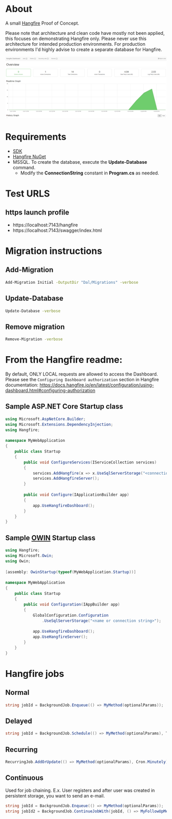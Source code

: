 # About

A small [Hangfire](https://www.hangfire.io/) Proof of Concept.

Please note that architecture and clean code have mostly not been applied, this focuses on demonstrating Hangfire only. Please never use this architecture for intended production environments. For production environments I'd highly advise to create a separate database for Hangfire.

![Hangfire Dashboard](ReadmeResources/HangfireDashboard.png)

# Requirements

- [SDK](https://dotnet.microsoft.com/en-us/download/dotnet/7.0)
- [Hangfire NuGet](https://www.nuget.org/packages/Hangfire)
- MSSQL. To create the database, execute the **Update-Database** command.
  - Modify the **ConnectionString** constant in **Program.cs** as needed.


# Test URLS

## https launch profile

- https://localhost:7143/hangfire
- https://localhost:7143/swagger/index.html

# Migration instructions

## Add-Migration

```bash
Add-Migration Initial -OutputDir "Dal/Migrations" -verbose
```

## Update-Database

```bash
Update-Database -verbose
```

## Remove migration

```bash
Remove-Migration -verbose
```

# From the Hangfire readme:

By default, ONLY LOCAL requests are allowed to access the Dashboard. Please
see the `Configuring Dashboard authorization` section in Hangfire documentation:
https://docs.hangfire.io/en/latest/configuration/using-dashboard.html#configuring-authorization

## Sample ASP.NET Core Startup class

```c#
using Microsoft.AspNetCore.Builder;
using Microsoft.Extensions.DependencyInjection;
using Hangfire;

namespace MyWebApplication
{
    public class Startup
    {
        public void ConfigureServices(IServiceCollection services)
        {
            services.AddHangfire(x => x.UseSqlServerStorage("<connection string>"));
            services.AddHangfireServer();
        }
        
        public void Configure(IApplicationBuilder app)
        {
            app.UseHangfireDashboard();
        }
    }
}
```

## Sample [OWIN](https://learn.microsoft.com/en-us/aspnet/core/fundamentals/owin?view=aspnetcore-7.0) Startup class

```c#
using Hangfire;
using Microsoft.Owin;
using Owin;

[assembly: OwinStartup(typeof(MyWebApplication.Startup))]

namespace MyWebApplication
{
    public class Startup
    {
        public void Configuration(IAppBuilder app)
        {
            GlobalConfiguration.Configuration
                .UseSqlServerStorage("<name or connection string>");

            app.UseHangfireDashboard();
            app.UseHangfireServer();
        }
    }
}

```

# Hangfire jobs

## Normal

```c#
string jobId = BackgroundJob.Enqueue(() => MyMethod(optionalParams));
```

## Delayed

```c#
string jobId = BackgroundJob.Schedule(() => MyMethod(optionalParams), TimeSpan.FromMilliseconds(registerUserDelayedRequestModel.DelayInMs));
```

## Recurring

```c#
RecurringJob.AddOrUpdate(() => MyMethod(optionalParams), Cron.Minutely);
```

## Continuous

Used for job chaining. E.x. User registers and after user was created in persistent storage, you want to send an e-mail.

```c#
string jobId = BackgroundJob.Enqueue(() => MyMethod(optionalParams));
string jobId2 = BackgroundJob.ContinueJobWith(jobId, () => MyFollowUpMethod(optionalParams));
```

